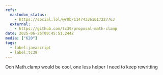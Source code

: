 ```yaml
---
refs:
  mastodon_status:
    - https://social.lol/@r0b/114743361617227763
  external:
    - https://github.com/tc39/proposal-math-clamp
date: 2025-06-25T09:45:51.244Z
media: ["620"]
tags:
  - label:javascript
  - label:tc39
---
```


Ooh Math.clamp would be cool, one less helper I need to keep rewritting
